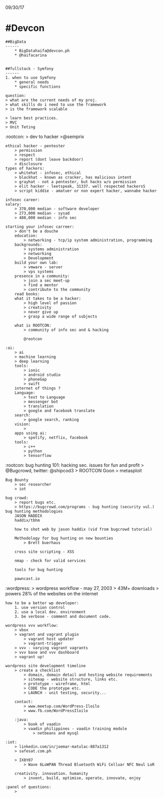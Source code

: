 09/30/17

#Devcon
======
    ##BigData
    ------
        * BigDatahaifa@devcon.ph
        * @haifacarina


    ##fullstack - Symfony
    ------
    1. when to use Symfony
        * general needs
        * specific functions

    question:
    > what are the current needs of my proj.
    > what skills do i need to use the framework
    > is the framework scalable

    > learn best practices.
    > MVC
    > Unit Teting

:rootcon:
    > dev to hacker
    >@semprix

    ethical hacker - pentester
        > permission
        > respect
        > report (dont leave backdoor)
        > disclosure
    types of hackers:
        > whitehat - infosec, ethical
        > blackhat - known as cracker, has malicious intent
        > grayhat - not a pentester, but hacks w/o permission
        > elit hacker - leetspeak, 31337. well respected hackersS
        > script kiddie - amatuer or non expert hacker, wannabe hacker

    infosec career:
    salary:
        > 370,000 median - software developer
        > 273,000 median - sysad
        > 480,000 median - info sec
    
    starting your infosec carreer:
        > don't be a douche
        education:
            > networking - tcp/ip system administration, programming
        backgrounds:
            > systems administration
            > networking
            > Development
        build your own lab:
            > vmware - server
            > vps systems
        presence in a community:
            > join a sec meet-up
            > find a mentor
            > contribute to the community
        read books:
        what it takes to be a hacker:
            > high level of passion
            > creativity
            > never give up
            > grasp a wide range of subjects
        
        what is ROOTCON:
            > community of info sec and & hacking
            
            @rootcon

    :ai:
        > ai
        > machine learning
        > deep learning
        tools:
            > ionic
            > android studio
            > phoneGap
            > swift
        internet of things ?
        Language:
            > text to Language
            > messenger bot
            > translation
            > google and facebook translate
        search:
            > google search, ranking
        vision:
            > 
        apps using ai:
            > spotify, netflix, facebook
        tools:
            > c++
            > python
            > tensorflow
    
:rootcon: bug hunting 101: hacking sec. issues for fun and profit
    > @Bugcrowd, twitter: @shipcod3
    > ROOTCON Goon
    > metasploit

    Bug Bounty
        > sec researcher
        > iot

    bug crowd:
        > report bugs etc.
        > https://bugcrowd.com/programs - bug hunting (security vul.)
    bug hunting methodologies
        JASON HADDIX
        haddix/tbhm

        how to shot web by jason haddix (vid from bugcrowd tutorial)

        Methodology for bug hunting on new bounties
            > Brett buerhaus

        cross site scripting - XSS

        nmap - check for valid services

        tools for bug hunting

        pawncast.io
        
:wordpress:
    > wordpress workflow - may 27, 2003
    > 43M+ downloads
    > powers 28% of the websites on the internet

    how to be a better wp developer:
        1. use version control
        2. use a local dev. environment
        3. be verbose - comment and document code.

    wordpress vvv workflow:
        > vbox
        > vagrant and vagrant plugin
            > vagrant host updater
            > vagrant-trigger
        > vvv - varying vagrant vagrants
        > vvv base and vvv dashboard
        > vagrant up!
    
    wordpress site development timeline
        > create a checklist
            > domain, domain detail and hosting website requirements
            > sitemap - website structure, links etc.
            > prototype - wireframe, html
            > CODE the prototype etc.
            > LAUNCH - unit testing, security...

        contact:
            > www.meetup.com/WordPress-Iloilo
            > www.fb.com/WordPressIloilo

        :java:
            > book of vaadin
            > vaadin philippines - vaadin training module
                > netbeans and mysql

    :iot:
        > linkedin.com/in/joemar-matulac-887a1312
        > safesat.com.ph

        > IX8Y07
            > Wave 6LoWPAN Thread Bluetooth WiFi Celluar NFC Neul LoR 
            
        creativity. innovation. humanity
            > invent, build, optimise, operate, innovate, enjoy
    
    :panel of questions:
        > 